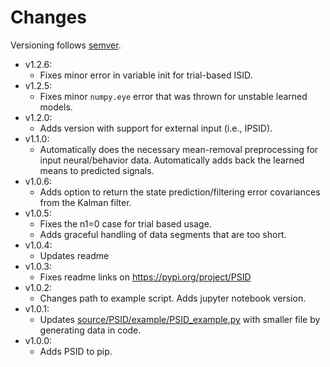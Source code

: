 # Changes 
Versioning follows [semver](https://semver.org/).

- v1.2.6:
  - Fixes minor error in variable init for trial-based ISID.
- v1.2.5:
  - Fixes minor `numpy.eye` error that was thrown for unstable learned models.
- v1.2.0:
  - Adds version with support for external input (i.e., IPSID).
- v1.1.0:
  - Automatically does the necessary mean-removal preprocessing for input neural/behavior data. Automatically adds back the learned means to predicted signals. 
- v1.0.6:
  - Adds option to return the state prediction/filtering error covariances from the Kalman filter.
- v1.0.5:
  - Fixes the n1=0 case for trial based usage.
  - Adds graceful handling of data segments that are too short.
- v1.0.4:
  - Updates readme
- v1.0.3:
  - Fixes readme links on https://pypi.org/project/PSID
- v1.0.2:
  - Changes path to example script. Adds jupyter notebook version.
- v1.0.1:
  - Updates [source/PSID/example/PSID_example.py](https://github.com/ShanechiLab/PyPSID/blob/main/source/PSID/example/PSID_example.py) with smaller file by generating data in code.
- v1.0.0:
  - Adds PSID to pip.
